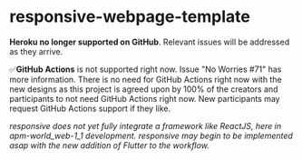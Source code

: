 # responsive-webpage-template

**Heroku no longer supported on GitHub**. Relevant issues will be addressed as they arrive.

✅**GitHub Actions** is not supported right now. Issue "No Worries #71" has more information. There is no need for GitHub Actions right now with the new designs as this project is agreed upon by 100% of the creators and participants to not need GitHub Actions right now. New participants may request GitHub Actions support if they like.

_responsive does not yet fully integrate a framework like ReactJS, here in apm-world_web-1_1 development. responsive may begin to be implemented asap with the new addition of Flutter to the workflow._
